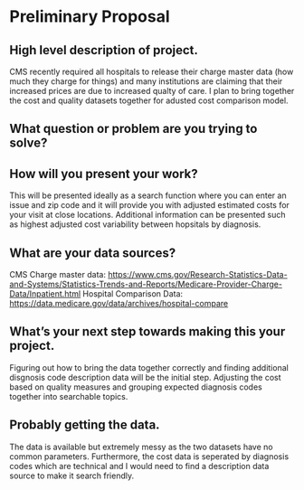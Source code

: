 # Preliminary Proposal

## High level description of project.
CMS recently required all hospitals to release their charge master data (how much they charge for things) and many institutions are claiming that their increased prices are due to increased qualty of care. I plan to bring together the cost and quality datasets together for adusted cost comparison model. 

## What question or problem are you trying to solve?


## How will you present your work?
This will be presented ideally as a search function where you can enter an issue and zip code and it will provide you with adjusted estimated costs for your visit at close locations. Additional information can be presented such as highest adjusted cost variability between hopsitals by diagnosis. 

## What are your data sources?
CMS Charge master data: https://www.cms.gov/Research-Statistics-Data-and-Systems/Statistics-Trends-and-Reports/Medicare-Provider-Charge-Data/Inpatient.html 
Hospital Comparison Data: https://data.medicare.gov/data/archives/hospital-compare 

## What’s your next step towards making this your project.
Figuring out how to bring the data together correctly and finding additional disgnosis code description data will be the initial step. Adjusting the cost based on quality measures and grouping expected diagnosis codes together into searchable topics. 

## Probably getting the data.
The data is available but extremely messy as the two datasets have no common parameters. Furthermore, the cost data is seperated by diagnosis codes which are technical and I would need to find a description data source to make it search friendly. 
